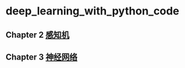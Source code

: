 # deep_learning_with_python_code
## Chapter 2 [感知机](https://dclcs.github.io/dl-with-py-ch2/)
## Chapter 3 [神经网络](https://dclcs.github.io/dl-with-py-ch3/)